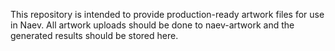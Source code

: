 This repository is intended to provide production-ready artwork files for use in Naev. All artwork uploads should be done to naev-artwork and the generated results should be stored here.
